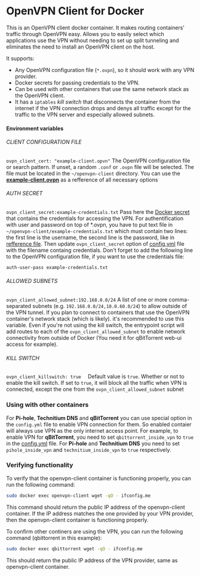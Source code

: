 # OpenVPN Client for Docker
This is an OpenVPN client docker container. It makes routing containers' traffic through OpenVPN easy.
Allows you to easily select which applications use the VPN without needing to set up split tunneling and eliminates the need to install an OpenVPN client on the host.

It supports: 
* Any OpenVPN configuration file (`*.ovpn`), so it should work with any VPN provider.
* Docker secrets for passing credentials to the VPN.
* Can be used with other containers that use the same network stack as the OpenVPN client.
* It has a `iptables` *kill switch* that disconnects the container from the internet if the VPN connection drops and denys all traffic except for the traffic to the VPN server and especially allowed subnets.

#### Environment variables
###### CLIENT CONFIGURATION FILE
`ovpn_client_cert: "example-client.opvn"`
The OpenVPN configuration file or search pattern. If unset, a random `.conf` or `.ovpn` file will be selected. The file must be located in the `~/openvpn-client` directory. You can use the [**example-client.ovpn**](https://github.com/d3vilh/raspberry-gateway/blob/master/openvpn-client/example-client.ovpn#L1) as a refference of all necessary options

###### AUTH SECRET
`ovpn_client_secret:example-credentials.txt`
Pass here the [Docker secret](https://docs.docker.com/engine/swarm/secrets/#use-secrets-in-compose) that contains the credentials for accessing the VPN.
For authentification with user and password on top of *.ovpn, you have to put text file in `~/openvpn-client/example-credentials.txt` which must contain two lines: the first line is the username, the second line is the password, like in [refference file](https://github.com/d3vilh/raspberry-gateway/blob/master/openvpn-client/example-credentials.txt#L1). Then update `ovpn_client_secret` option of [config.yml](https://github.com/d3vilh/raspberry-gateway/blob/master/example.config.yml#L55) file with the filename containg credentials.
Don't forget to add the following line to the OpenVPN configuration file, if you want to use the credentials file:
```bash
auth-user-pass example-credentials.txt
```

###### ALLOWED SUBNETS
`ovpn_client_allowed_subnet:192.168.0.0/24`
A list of one or more comma-separated subnets (e.g. `192.168.0.0/24,10.0.60.0/24`) to allow outside of the VPN tunnel.
If you plan to connect to containers that use the OpenVPN container's network stack (which is likely). it's recommended to use this variable. Even if you're not using the kill switch, the entrypoint script will add routes to each of the `ovpn_client_allowed_subnet` to enable network connectivity from outside of Docker (You need it for qBitTorrent web-ui access for example).

###### KILL SWITCH
`ovpn_client_killswitch: true  `
Default value is `true`.
Whether or not to enable the kill switch. If set to `true`, it will block all the traffic when VPN is connected, except the one from the `ovpn_client_allowed_subnet` subnet

### Using with other containers
For **Pi-hole**, **Technitium DNS** and **qBitTorrent** you can use special option in the `config.yml` file to enable VPN connection for them. So enabled contaier will always use VPN as the only internet access point. 
For example, to enable VPN for **qBitTorrent**, you need to set `qbittorrent_inside_vpn` to `true` in the [config.yml](https://github.com/d3vilh/raspberry-gateway/blob/master/example.config.yml#L89) file.
For **Pi-hole** and **Technitium DNS** you need to set `pihole_inside_vpn` and `technitium_inside_vpn` to `true` respectively.

### Verifying functionality
To verify that the openvpn-client container is functioning properly, you can run the following command:

```bash
sudo docker exec openvpn-client wget -qO - ifconfig.me
```
This command should return the public IP address of the openvpn-client container. If the IP address matches the one provided by your VPN provider, then the openvpn-client container is functioning properly.

To confirm other continers are using the VPN, you can run the following command (qbittorrent in this example):

```bash
sudo docker exec qbittorrent wget -qO - ifconfig.me
```
This should return the public IP address of the VPN provider, same as openvpn-client container.